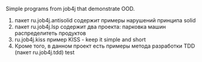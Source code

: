 Simple programs from job4j that demonstrate OOD.

1. пакет ru.job4j.antisolid содержит примеры нарушений принципа solid
2. пакет ru.job4j.lsp содержит два проекта:
   парковка машин
   распределитеть продуктов 
3. ru.job4j.kiss пример KISS - keep it simple and short
4. Кроме того, в данном проект есть примеры метода разработки TDD (пакет ru.job4j.tdd)
test